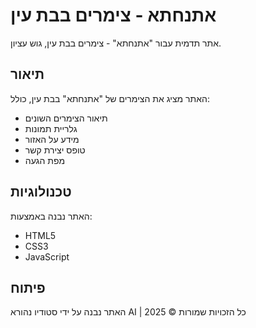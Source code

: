 # אתנחתא - צימרים בבת עין

אתר תדמית עבור "אתנחתא" - צימרים בבת עין, גוש עציון.

## תיאור

האתר מציג את הצימרים של "אתנחתא" בבת עין, כולל:
- תיאור הצימרים השונים
- גלריית תמונות
- מידע על האזור
- טופס יצירת קשר
- מפת הגעה

## טכנולוגיות

האתר נבנה באמצעות:
- HTML5
- CSS3
- JavaScript

## פיתוח

האתר נבנה על ידי סטודיו נהורא AI | כל הזכויות שמורות © 2025 